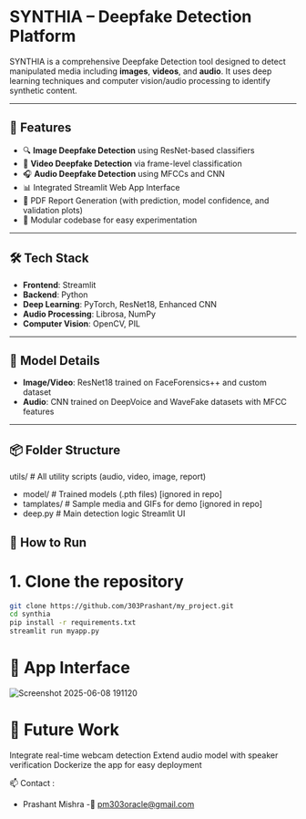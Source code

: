 ﻿# SYNTHIA – Deepfake Detection Platform

SYNTHIA is a comprehensive Deepfake Detection tool designed to detect manipulated media including **images**, **videos**, and **audio**. It uses deep learning techniques and computer vision/audio processing to identify synthetic content.

---

## 🚀 Features

- 🔍 **Image Deepfake Detection** using ResNet-based classifiers
- 🎥 **Video Deepfake Detection** via frame-level classification
- 🎧 **Audio Deepfake Detection** using MFCCs and CNN
- 📊 Integrated Streamlit Web App Interface
- 📁 PDF Report Generation (with prediction, model confidence, and validation plots)
- 🧪 Modular codebase for easy experimentation

---

## 🛠️ Tech Stack
- **Frontend**: Streamlit
- **Backend**: Python
- **Deep Learning**: PyTorch, ResNet18, Enhanced CNN
- **Audio Processing**: Librosa, NumPy
- **Computer Vision**: OpenCV, PIL

---

## 🧬 Model Details
- **Image/Video**: ResNet18 trained on FaceForensics++ and custom dataset
- **Audio**: CNN trained on DeepVoice and WaveFake datasets with MFCC features

---

## 📦 Folder Structure
utils/ # All utility scripts (audio, video, image, report)
  - model/ # Trained models (.pth files) [ignored in repo]
  - tamplates/ # Sample media and GIFs for demo [ignored in repo]
  - deep.py # Main detection logic  Streamlit UI

## 🧪 How to Run
# 1. Clone the repository
```bash
git clone https://github.com/303Prashant/my_project.git
cd synthia
pip install -r requirements.txt
streamlit run myapp.py
```
# 📸 App Interface
![Screenshot 2025-06-08 191120](https://github.com/user-attachments/assets/ac067406-8300-484c-b805-dd691ea8c201)
# 🧠 Future Work
Integrate real-time webcam detection
Extend audio model with speaker verification
Dockerize the app for easy deployment

📫 Contact :
- Prashant Mishra
-📧 pm303oracle@gmail.com

